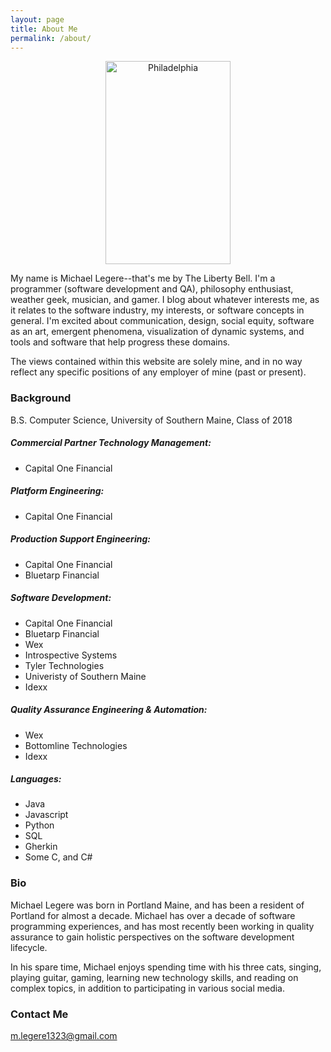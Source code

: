 ```yaml
---
layout: page
title: About Me
permalink: /about/
---
```

 <p align="center">
 <img src="https://mlegere1323.github.io/TheBlog/images/Philadelphia.jpg" alt="Philadelphia" width="200" height="325"/>
</p>

My name is Michael Legere--that's me by The Liberty Bell. I'm a programmer (software development and QA), philosophy enthusiast, weather geek, musician, and gamer. I blog about whatever interests me, as it relates to the software industry, my interests, or software concepts in general. I'm excited about communication, design, social equity, software as an art, emergent phenomena, visualization of dynamic systems, and tools and software that help progress these domains.

The views contained within this website are solely mine, and in no way reflect any specific positions of any employer of mine (past or present).

### Background

B.S. Computer Science, University of Southern Maine, Class of 2018

##### Commercial Partner Technology Management:
* Capital One Financial

##### Platform Engineering:
* Capital One Financial

##### Production Support Engineering:
* Capital One Financial
* Bluetarp Financial

##### Software Development:
* Capital One Financial
* Bluetarp Financial
* Wex
* Introspective Systems
* Tyler Technologies
* Univeristy of Southern Maine
* Idexx

##### Quality Assurance Engineering & Automation:
* Wex
* Bottomline Technologies
* Idexx

##### Languages:
* Java
* Javascript
* Python
* SQL
* Gherkin
* Some C, and C#

### Bio

Michael Legere was born in Portland Maine, and has been a resident of Portland for almost a decade. Michael has over a decade of software programming experiences, and has most recently been working in quality assurance to gain holistic perspectives on the software development lifecycle. 

In his spare time, Michael enjoys spending time with his three cats, singing, playing guitar, gaming, learning new technology skills, and reading on complex topics, in addition to participating in various social media.

### Contact Me

[m.legere1323@gmail.com](mailto:m.legere1323@gmail.com)
